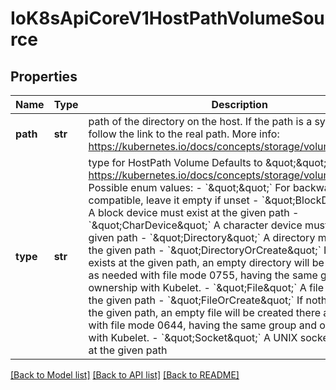 # IoK8sApiCoreV1HostPathVolumeSource

## Properties
Name | Type | Description | Notes
------------ | ------------- | ------------- | -------------
**path** | **str** | path of the directory on the host. If the path is a symlink, it will follow the link to the real path. More info: https://kubernetes.io/docs/concepts/storage/volumes#hostpath | 
**type** | **str** | type for HostPath Volume Defaults to \&quot;\&quot; More info: https://kubernetes.io/docs/concepts/storage/volumes#hostpath  Possible enum values:  - &#x60;\&quot;\&quot;&#x60; For backwards compatible, leave it empty if unset  - &#x60;\&quot;BlockDevice\&quot;&#x60; A block device must exist at the given path  - &#x60;\&quot;CharDevice\&quot;&#x60; A character device must exist at the given path  - &#x60;\&quot;Directory\&quot;&#x60; A directory must exist at the given path  - &#x60;\&quot;DirectoryOrCreate\&quot;&#x60; If nothing exists at the given path, an empty directory will be created there as needed with file mode 0755, having the same group and ownership with Kubelet.  - &#x60;\&quot;File\&quot;&#x60; A file must exist at the given path  - &#x60;\&quot;FileOrCreate\&quot;&#x60; If nothing exists at the given path, an empty file will be created there as needed with file mode 0644, having the same group and ownership with Kubelet.  - &#x60;\&quot;Socket\&quot;&#x60; A UNIX socket must exist at the given path | [optional] 

[[Back to Model list]](../README.md#documentation-for-models) [[Back to API list]](../README.md#documentation-for-api-endpoints) [[Back to README]](../README.md)


